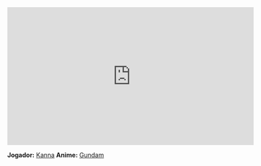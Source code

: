 <iframe width="560" height="315" src="https://www.youtube.com/embed/3wGJMnFGzAw?si=GLPAzlgHbLLcXtPD" title="YouTube video player" frameborder="0" allow="accelerometer; autoplay; clipboard-write; encrypted-media; gyroscope; picture-in-picture; web-share" referrerpolicy="strict-origin-when-cross-origin" allowfullscreen></iframe>

**Jogador:** [Kanna](../Membros/Kanna.md)
**Anime:** [Gundam](../Animes/Gundam.md)